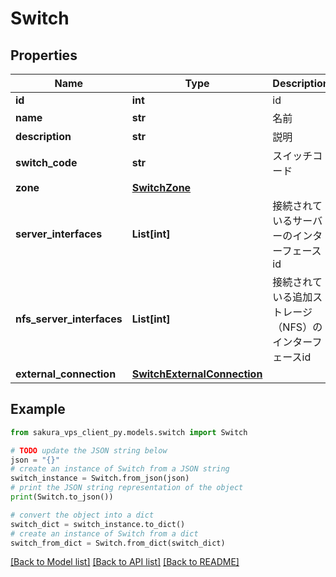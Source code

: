 # Switch


## Properties

Name | Type | Description | Notes
------------ | ------------- | ------------- | -------------
**id** | **int** | id | [readonly] 
**name** | **str** | 名前 | 
**description** | **str** | 説明 | 
**switch_code** | **str** | スイッチコード | [readonly] 
**zone** | [**SwitchZone**](SwitchZone.md) |  | 
**server_interfaces** | **List[int]** | 接続されているサーバーのインターフェースid | [readonly] 
**nfs_server_interfaces** | **List[int]** | 接続されている追加ストレージ（NFS）のインターフェースid | [readonly] 
**external_connection** | [**SwitchExternalConnection**](SwitchExternalConnection.md) |  | 

## Example

```python
from sakura_vps_client_py.models.switch import Switch

# TODO update the JSON string below
json = "{}"
# create an instance of Switch from a JSON string
switch_instance = Switch.from_json(json)
# print the JSON string representation of the object
print(Switch.to_json())

# convert the object into a dict
switch_dict = switch_instance.to_dict()
# create an instance of Switch from a dict
switch_from_dict = Switch.from_dict(switch_dict)
```
[[Back to Model list]](../README.md#documentation-for-models) [[Back to API list]](../README.md#documentation-for-api-endpoints) [[Back to README]](../README.md)


